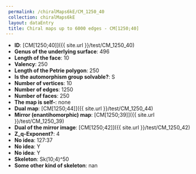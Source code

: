 ```yaml
--- 
 permalink: /chiralMaps6kE/CM_1250_40 
 collection: chiralMaps6kE
 layout: dataEntry
 title: Chiral maps up to 6000 edges - CM[1250;40]
---
```


- **ID**: [CM[1250;40]]({{ site.url }}/test/CM_1250_40)
- **Genus of the underlying surface**: 496
- **Length of the face**: 10
- **Valency**: 250
- **Length of the Petrie polygon**: 250
- **Is the automorphism group solvable?**: S
- **Number of vertices**: 10
- **Number of edges**: 1250
- **Number of faces**: 250
- **The map is self-**: none
- **Dual map**: [CM[1250;44]]({{ site.url }}/test/CM_1250_44)
- **Mirror (enantihomorphic) map**: [CM[1250;39]]({{ site.url }}/test/CM_1250_39)
- **Dual of the mirror image**: [CM[1250;42]]({{ site.url }}/test/CM_1250_42)
- **Z_q-Exponent?**: 4
- **No idea**:  127:37
- **No idea**: Y
- **No idea**: Y
- **Skeleton**: Sk(10;4)^50
- **Some other kind of skeleton**: nan
